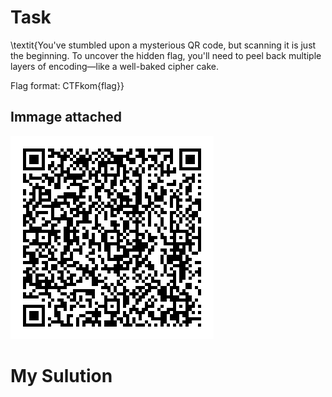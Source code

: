 # Task
\textit{You've stumbled upon a mysterious QR code, but scanning it is just the beginning. To uncover the hidden flag, you'll need to peel back multiple layers of encoding—like a well-baked cipher cake.

Flag format: CTFkom{flag}}

## Immage attached
![flag](./images/flag.png)

# My Sulution

